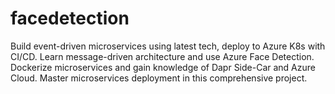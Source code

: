 # facedetection
Build event-driven microservices using latest tech, deploy to Azure K8s with CI/CD. Learn message-driven architecture and use Azure Face Detection. Dockerize microservices and gain knowledge of Dapr Side-Car and Azure Cloud. Master microservices deployment in this comprehensive project.

